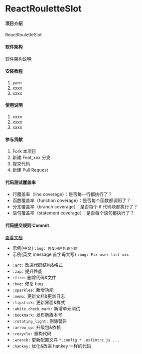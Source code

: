 # ReactRouletteSlot

#### 项目介绍
 ReactRouletteSlot

#### 软件架构
软件架构说明


#### 安装教程

1. yarn
2. xxxx
3. xxxx

#### 使用说明

1. xxxx
2. xxxx
3. xxxx

#### 参与贡献

1. Fork 本项目
2. 新建 Feat_xxx 分支
3. 提交代码
4. 新建 Pull Request


#### 代码测试覆盖率

-   行覆盖率（line coverage）：是否每一行都执行了？
-   函数覆盖率（function coverage）：是否每个函数都调用了？
-   分支覆盖率（branch coverage）：是否每个 if 代码块都执行了？
-   语句覆盖率（statement coverage）：是否每个语句都执行了？

#### 代码提交规则 Commit

[查看文档](https://gitmoji.carloscuesta.me/)

-   示例(中文) `:bug: 修复用户列表下的`
-   示例(英文 message 首字母大写) `:bug: Fix user list xxx`

+ `:art:` 改进代码结构&格式
+ `:zap:` 提升性能
+ `:fire:` 删除代码&文件
+ `:bug:` 修复 bug
+ `:sparkles:` 新增功能
+ `:memo:` 更新文档&更新日志
+ `:lipstick:` 更新界面&样式
+ `:white_check_mark:` 新增单元测试
+ `:bookmark:` 发布新版本号
+ `:rotating_light:` 删除警告
+ `:arrow_up:` 升级包&依赖
+ `:recycle:` 重构代码
+ `:wrench:` 更新配置文件 `*.config.* .eslintrc.js ...`
+ `:hankey:` 优化&改进 hankey 一样的代码
